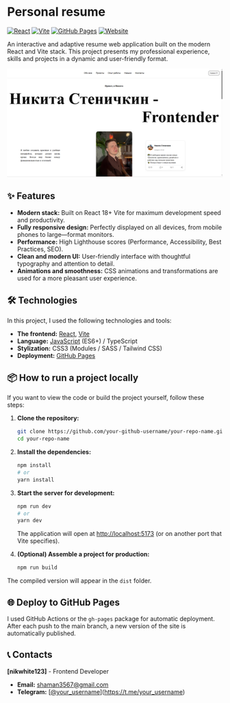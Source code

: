 # Personal resume

[![React](https://img.shields.io/badge/React-20232A?style=for-the-badge&logo=react&logoColor=61DAFB)](https://reactjs.org/)
[![Vite](https://img.shields.io/badge/Vite-B73BFE?style=for-the-badge&logo=vite&logoColor=FFD62E)](https://vitejs.dev/)
[![GitHub Pages](https://img.shields.io/badge/GitHub%20Pages-222222?style=for-the-badge&logo=githubpages&logoColor=white)](https://pages.github.com/)
[![Website](https://img.shields.io/badge/website-up-green?style=for-the-badge)](https://your-github-username.github.io/your-repo-name/)

An interactive and adaptive resume web application built on the modern React and Vite stack. This project presents my professional experience, skills and projects in a dynamic and user-friendly format.

![Скриншот моего резюме-сайта](https://github.com/nikwhite123/resume/blob/cd97d39e246698cc77ef764f1ae7f72367a03414/public/images/res.png)


## ✨ Features

-   **Modern stack:** Built on React 18+ Vite for maximum development speed and productivity.
-   **Fully responsive design:** Perfectly displayed on all devices, from mobile phones to large—format monitors.
-   **Performance:** High Lighthouse scores (Performance, Accessibility, Best Practices, SEO).
-   **Clean and modern UI:** User-friendly interface with thoughtful typography and attention to detail.
-   **Animations and smoothness:** CSS animations and transformations are used for a more pleasant user experience.

## 🛠 Technologies

In this project, I used the following technologies and tools:

-   **The frontend:** [React](https://reactjs.org/), [Vite](https://vitejs.dev/)
-   **Language:** [JavaScript](https://developer.mozilla.org/ru/docs/Web/JavaScript) (ES6+) / TypeScript
-   **Stylization:** CSS3 (Modules / SASS / Tailwind CSS)
-   **Deployment:** [GitHub Pages](https://pages.github.com/)

## 📦 How to run a project locally

If you want to view the code or build the project yourself, follow these steps:

1.  **Clone the repository:**
    ```bash
    git clone https://github.com/your-github-username/your-repo-name.git
    cd your-repo-name
    ```

2.  **Install the dependencies:**
    ```bash
    npm install
    # or
    yarn install
    ```

3.  **Start the server for development:**
    ```bash
    npm run dev
    # or
    yarn dev
    ```
    The application will open at [http://localhost:5173](http://localhost:5173) (or on another port that Vite specifies).

4.  **(Optional) Assemble a project for production:**
    ```bash
    npm run build
    ```
The compiled version will appear in the `dist` folder.

## 🌐 Deploy to GitHub Pages

I used GitHub Actions or the `gh-pages` package for automatic deployment. After each push to the main branch, a new version of the site is automatically published.

## 📞 Contacts

**[nikwhite123]** - Frontend Developer

-   **Email:** [shaman3567@gmail.com](mailto:your.email@example.com)
-   **Telegram:** [[@your_username](https://t.me/nikwhite3)](https://t.me/your_username)

